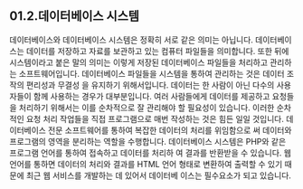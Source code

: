 ## 01.2.데이터베이스 시스템 
데이터베이스와 데이터베이스 시스템은 정확히 서로 같은 의미는 아닙니다. 데이터베이 스는 데이터를 저장하고 자료를 보관하고 있는 컴퓨터 파일들을 의미합니다. 또한 뒤에 시스템이라고 붙은 말의 의미는 이렇게 저장된 데이터베이스 파일들을 처리하고 관리하 는 소프트웨어입니다. 
데이터베이스 파일들을 시스템을 통하여 관리하는 것은 데이터 조작의 편리성과 무결성 을 유지하기 위해서입니다. 데이터는 한 사람이 아닌 다수의 사용자들이 함께 사용하는 경우가 대부분입니다. 여러 사람들에게 데이터를 제공하고 요청들을 처리하기 위해서는 이를 순차적으로 잘 관리해야 할 필요성이 있습니다. 
이러한 순차적인 요청 처리 작업들을 직접 프로그램으로 매번 작성하는 것은 힘든 일일 것입니다. 데이터베이스 전문 소프트웨어를 통하여 복잡한 데이터의 처리를 위임함으로 써 데이터와 프로그램의 영역을 분리하는 역할을 수행합니다. 
데이터베이스 시스템은 PHP와 같은 프로그램 언어를 통하여 접속하고 데이터를 처리하 여 결과를 반환받을 수 있습니다. 웹 언어를 통하면 데이터의 처리와 결과를 HTML 언어 형태로 변환하여 출력할 수 있기 때문에 최근 웹 서비스를 개발하는 데 있어서 데이터베 이스는 필수요소가 되고 있습니다. 
